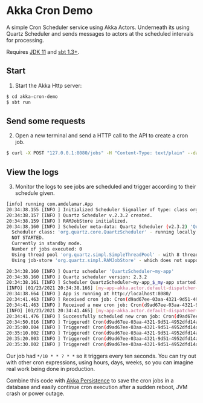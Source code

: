 # Akka Cron Demo

A simple Cron Scheduler service using Akka Actors. Underneath its using Quartz Scheduler and sends messages to actors at
the scheduled intervals for processing.

Requires [JDK 11](https://adoptopenjdk.net/) and [sbt 1.3+](https://www.scala-sbt.org/).

## Start

1. Start the Akka Http server:

```bash
$ cd akka-cron-demo
$ sbt run
```

## Send some requests

2. Open a new terminal and send a HTTP call to the API to create a cron job.

```bash
$ curl -X POST "127.0.0.1:8080/jobs" -H "Content-Type: text/plain" --data "*/10 * * ? * *"
```

## View the logs

3. Monitor the logs to see jobs are scheduled and trigger according to their schedule given.

```bash
[info] running com.amdelamar.App 
20:34:38.155 [INFO ] Initialized Scheduler Signaller of type: class org.quartz.core.SchedulerSignalerImpl
20:34:38.157 [INFO ] Quartz Scheduler v.2.3.2 created.
20:34:38.159 [INFO ] RAMJobStore initialized.
20:34:38.160 [INFO ] Scheduler meta-data: Quartz Scheduler (v2.3.2) 'QuartzScheduler~my-app' with instanceId 'my-app'
  Scheduler class: 'org.quartz.core.QuartzScheduler' - running locally.
  NOT STARTED.
  Currently in standby mode.
  Number of jobs executed: 0
  Using thread pool 'org.quartz.simpl.SimpleThreadPool' - with 8 threads.
  Using job-store 'org.quartz.simpl.RAMJobStore' - which does not support persistence. and is not clustered.

20:34:38.160 [INFO ] Quartz scheduler 'QuartzScheduler~my-app'
20:34:38.160 [INFO ] Quartz scheduler version: 2.3.2
20:34:38.161 [INFO ] Scheduler QuartzScheduler~my-app_$_my-app started.
[INFO] [01/23/2021 20:34:38.166] [my-app-akka.actor.default-dispatcher-5] [[QuartzScheduler~my-app]] Initialized calendars: 
20:34:38.664 [INFO ] App is running at http://localhost:8080/
20:34:41.463 [INFO ] Received cron job: Cron(d9ad67ee-03aa-4321-9d51-4952dfd14ad0,*/10 * * ? * *)
20:34:41.463 [INFO ] Received a new cron job: Cron(d9ad67ee-03aa-4321-9d51-4952dfd14ad0,*/10 * * ? * *)
[INFO] [01/23/2021 20:34:41.465] [my-app-akka.actor.default-dispatcher-6] [[QuartzScheduler~my-app]] Setting up scheduled job 'd9ad67ee-03aa-4321-9d51-4952dfd14ad0', with 'com.typesafe.akka.extension.quartz.QuartzCronSchedule@51253a19'
20:34:41.476 [INFO ] Successfully scheduled new cron job: Cron(d9ad67ee-03aa-4321-9d51-4952dfd14ad0,*/10 * * ? * *)
20:34:50.016 [INFO ] Triggered! Cron(d9ad67ee-03aa-4321-9d51-4952dfd14ad0,*/10 * * ? * *)
20:35:00.004 [INFO ] Triggered! Cron(d9ad67ee-03aa-4321-9d51-4952dfd14ad0,*/10 * * ? * *)
20:35:10.002 [INFO ] Triggered! Cron(d9ad67ee-03aa-4321-9d51-4952dfd14ad0,*/10 * * ? * *)
20:35:20.003 [INFO ] Triggered! Cron(d9ad67ee-03aa-4321-9d51-4952dfd14ad0,*/10 * * ? * *)
20:35:30.002 [INFO ] Triggered! Cron(d9ad67ee-03aa-4321-9d51-4952dfd14ad0,*/10 * * ? * *)
```

Our job had `*/10 * * ? * *` so it triggers every ten seconds. 
You can try out with other cron expressions, using hours, days, weeks, so you can imagine real work being done in production.

Combine this code with [Akka Persistence](https://github.com/amdelamar/akka-persistence-demo) to save the cron jobs in a database
and easily continue cron execution after a sudden reboot, JVM crash or power outage.